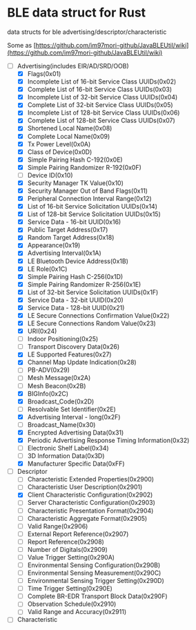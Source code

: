 # BLE data struct for Rust
data structs for ble advertising/descriptor/characteristic

Some as [https://github.com/im97mori-github/JavaBLEUtil/wiki](https://github.com/im97mori-github/JavaBLEUtil/wiki)

- [ ] Advertising(includes EIR/AD/SRD/OOB)
    - [x] Flags(0x01)
    - [x] Incomplete List of 16-bit Service Class UUIDs(0x02)
    - [x] Complete List of 16-bit Service Class UUIDs(0x03)
    - [x] Incomplete List of 32-bit Service Class UUIDs(0x04)
    - [x] Complete List of 32-bit Service Class UUIDs(0x05)
    - [x] Incomplete List of 128-bit Service Class UUIDs(0x06)
    - [x] Complete List of 128-bit Service Class UUIDs(0x07)
    - [x] Shortened Local Name(0x08)
    - [x] Complete Local Name(0x09)
    - [x] Tx Power Level(0x0A)
    - [x] Class of Device(0x0D)
    - [x] Simple Pairing Hash C-192(0x0E)
    - [x] Simple Pairing Randomizer R-192(0x0F)
    - [ ] Device ID(0x10)
    - [x] Security Manager TK Value(0x10)
    - [x] Security Manager Out of Band Flags(0x11)
    - [x] Peripheral Connection Interval Range(0x12)
    - [x] List of 16-bit Service Solicitation UUIDs(0x14)
    - [x] List of 128-bit Service Solicitation UUIDs(0x15)
    - [x] Service Data - 16-bit UUID(0x16)
    - [x] Public Target Address(0x17)
    - [x] Random Target Address(0x18)
    - [x] Appearance(0x19)
    - [x] Advertising Interval(0x1A)
    - [x] LE Bluetooth Device Address(0x1B)
    - [x] LE Role(0x1C)
    - [x] Simple Pairing Hash C-256(0x1D)
    - [x] Simple Pairing Randomizer R-256(0x1E)
    - [x] List of 32-bit Service Solicitation UUIDs(0x1F)
    - [x] Service Data - 32-bit UUID(0x20)
    - [x] Service Data - 128-bit UUID(0x21)
    - [x] LE Secure Connections Confirmation Value(0x22)
    - [x] LE Secure Connections Random Value(0x23)
    - [x] URI(0x24)
    - [ ] Indoor Positioning(0x25)
    - [ ] Transport Discovery Data(0x26)
    - [x] LE Supported Features(0x27)
    - [x] Channel Map Update Indication(0x28)
    - [ ] PB-ADV(0x29)
    - [ ] Mesh Message(0x2A)
    - [ ] Mesh Beacon(0x2B)
    - [x] BIGInfo(0x2C)
    - [x] Broadcast_Code(0x2D)
    - [ ] Resolvable Set Identifier(0x2E)
    - [x] Advertising Interval - long(0x2F)
    - [ ] Broadcast_Name(0x30)
    - [x] Encrypted Advertising Data(0x31)
    - [x] Periodic Advertising Response Timing Information(0x32)
    - [ ] Electronic Shelf Label(0x34)
    - [ ] 3D Information Data(0x3D)
    - [x] Manufacturer Specific Data(0xFF)
- [ ] Descriptor
    - [ ] Characteristic Extended Properties(0x2900)
    - [ ] Characteristic User Description(0x2901)
    - [x] Client Characteristic Configuration(0x2902)
    - [ ] Server Characteristic Configuration(0x2903)
    - [ ] Characteristic Presentation Format(0x2904)
    - [ ] Characteristic Aggregate Format(0x2905)
    - [ ] Valid Range(0x2906)
    - [ ] External Report Reference(0x2907)
    - [ ] Report Reference(0x2908)
    - [ ] Number of Digitals(0x2909)
    - [ ] Value Trigger Setting(0x290A)
    - [ ] Environmental Sensing Configuration(0x290B)
    - [ ] Environmental Sensing Measurement(0x290C)
    - [ ] Environmental Sensing Trigger Setting(0x290D)
    - [ ] Time Trigger Setting(0x290E)
    - [ ] Complete BR-EDR Transport Block Data(0x290F)
    - [ ] Observation Schedule(0x2910)
    - [ ] Valid Range and Accuracy(0x2911)
- [ ] Characteristic